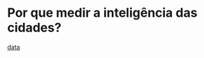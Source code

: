 # Por que medir a inteligência das cidades?

[data](https://www.imd.org/smart-city-observatory/home/)
